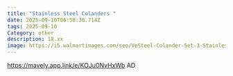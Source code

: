```yaml
---
title: "Stainless Steel Colanders "
date: 2025-09-10T06:58:36.714Z
tags: 2025-09-10
Category: other
description: 18.xx
image: https://i5.walmartimages.com/seo/VeSteel-Colander-Set-3-Stainless-Steel-Micro-Perforated-Colanders-Strainers-Draining-Rinsing-Washing-Ideal-Pasta-Vegetables-Fruits-Heavy-Duty-Dishwas_9002bf3e-37cf-4084-8785-9e51a1a44da9.d27a27c9766961aaf0a39564be98010b.jpeg?odnHeight=573&odnWidth=573&odnBg=FFFFFF
---
```

https://mavely.app.link/e/KOJu0NvHxWb      AD